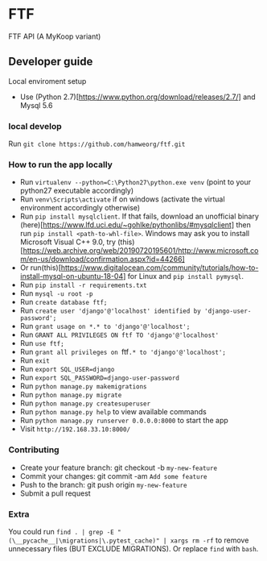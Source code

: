 # FTF

FTF API (A MyKoop variant)

## Developer guide

Local enviroment setup

- Use (Python 2.7)[https://www.python.org/download/releases/2.7/] and Mysql 5.6

### local develop

Run `git clone https://github.com/hamweorg/ftf.git`

### How to run the app locally

- Run `virtualenv --python=C:\Python27\python.exe venv` (point to your python27 executable accordingly)
- Run `venv\Scripts\activate` if on windows (activate the virtual environment accordingly otherwise)
- Run `pip install mysqlclient`. If that fails, download an unofficial binary (here)[https://www.lfd.uci.edu/~gohlke/pythonlibs/#mysqlclient] then run `pip install <path-to-whl-file>`. Windows may ask you to install Microsoft Visual C++ 9.0, try (this)[https://web.archive.org/web/20190720195601/http://www.microsoft.com/en-us/download/confirmation.aspx?id=44266]
- Or run(this)[https://www.digitalocean.com/community/tutorials/how-to-install-mysql-on-ubuntu-18-04] for Linux and `pip install pymysql`.
- Run `pip install -r requirements.txt`
- Run `mysql -u root -p`
- Run `create database ftf;`
- Run `create user 'django'@'localhost' identified by 'django-user-password';`
- Run `grant usage on *.* to 'django'@'localhost';`
- Run `GRANT ALL PRIVILEGES ON ftf TO 'django'@'localhost'`
- Run `use ftf;`
- Run `grant all privileges on `ftf`.* to 'django'@'localhost';`
- Run `exit`
- Run `export SQL_USER=django`
- Run `export SQL_PASSWORD=django-user-password`
- Run `python manage.py makemigrations`
- Run `python manage.py migrate`
- Run `python manage.py createsuperuser`
- Run `python manage.py help` to view available commands
- Run `python manage.py runserver 0.0.0.0:8000` to start the app
- Visit `http://192.168.33.10:8000/`

### Contributing

- Create your feature branch: git checkout -b `my-new-feature`
- Commit your changes: git commit -am `Add some feature`
- Push to the branch: git push origin `my-new-feature`
- Submit a pull request

### Extra

You could run `find . | grep -E "(\__pycache__|\migrations|\.pytest_cache)" | xargs rm -rf` to remove unnecessary files (BUT EXCLUDE MIGRATIONS).
Or replace `find` with `bash`.